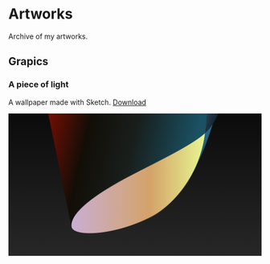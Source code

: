 # Artworks
Archive of my artworks.

## Grapics

### A piece of light
A wallpaper made with Sketch. [Download](https://github.com/megabitsenmzq/Artworks/tree/master/Graphics/Piece%20of%20Light%20(CC-BY-NC))

![asd](https://github.com/megabitsenmzq/Artworks/blob/e18680e1309201d24a222a61ab6a64c37e6aa010/Graphics/Piece%20of%20Light%20(CC-BY-NC)/preview.png)
